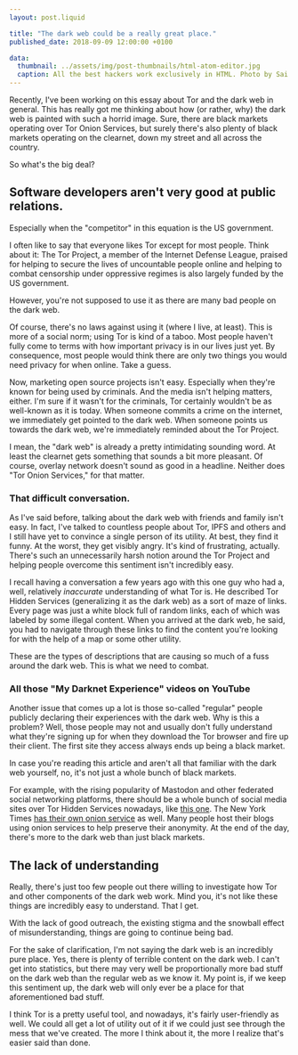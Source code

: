 ```yaml
---
layout: post.liquid

title: "The dark web could be a really great place."
published_date: 2018-09-09 12:00:00 +0100

data:
  thumbnail: ../assets/img/post-thumbnails/html-atom-editor.jpg
  caption: All the best hackers work exclusively in HTML. Photo by Sai Kiran Anagani on Unsplash.
---
```


Recently, I've been working on this essay about Tor and the dark web in general. This has really got me thinking about how (or rather, why) the dark web is painted with such a horrid image. Sure, there are black markets operating over Tor Onion Services, but surely there's also plenty of black markets operating on the clearnet, down my street and all across the country.

So what's the big deal?<span data-separator></span>

## Software developers aren't very good at public relations.

Especially when the "competitor" in this equation is the US government.

I often like to say that everyone likes Tor except for most people. Think about it: The Tor Project, a member of the Internet Defense League, praised for helping to secure the lives of uncountable people online and helping to combat censorship under oppressive regimes is also largely funded by the US government.

However, you're not supposed to use it as there are many bad people on the dark web.

Of course, there's no laws against using it (where I live, at least). This is more of a social norm; using Tor is kind of a taboo. Most people haven't fully come to terms with how important privacy is in our lives just yet. By consequence, most people would think there are only two things you would need privacy for when online. Take a guess.

Now, marketing open source projects isn't easy. Especially when they're known for being used by criminals. And the media isn't helping matters, either. I'm sure if it wasn't for the criminals, Tor certainly wouldn't be as well-known as it is today. When someone commits a crime on the internet, we immediately get pointed to the dark web. When someone points us towards the dark web, we're immediately reminded about the Tor Project.

I mean, the "dark web" is already a pretty intimidating sounding word. At least the clearnet gets something that sounds a bit more pleasant. Of course, overlay network doesn't sound as good in a headline. Neither does "Tor Onion Services," for that matter.

### That difficult conversation.

As I've said before, talking about the dark web with friends and family isn't easy. In fact, I've talked to countless people about Tor, IPFS and others and I still have yet to convince a single person of its utility. At best, they find it funny. At the worst, they get visibly angry. It's kind of frustrating, actually. There's such an unnecessarily harsh notion around the Tor Project and helping people overcome this sentiment isn't incredibly easy.

I recall having a conversation a few years ago with this one guy who had a, well, relatively *inaccurate* understanding of what Tor is. He described Tor Hidden Services (generalizing it as the dark web) as a sort of maze of links. Every page was just a white block full of random links, each of which was labeled by some illegal content. When you arrived at the dark web, he said, you had to navigate through these links to find the content you're looking for with the help of a map or some other utility.

These are the types of descriptions that are causing so much of a fuss around the dark web. This is what we need to combat.

### All those "My Darknet Experience" videos on YouTube

Another issue that comes up a lot is those so-called "regular" people publicly declaring their experiences with the dark web. Why is this a problem? Well, those people may not and usually don't fully understand what they're signing up for when they download the Tor browser and fire up their client. The first site they access always ends up being a black market.

In case you're reading this article and aren't all that familiar with the dark web yourself, no, it's not just a whole bunch of black markets.

For example, with the rising popularity of Mastodon and other federated social networking platforms, there should be a whole bunch of social media sites over Tor Hidden Services nowadays, like [this one](http://nq5jmc5rsyo4fiph.onion/about). The New York Times [has their own onion service](https://www.nytimes3xbfgragh.onion/) as well. Many people host their blogs using onion services to help preserve their anonymity. At the end of the day, there's more to the dark web than just black markets.

## The lack of understanding

Really, there's just too few people out there willing to investigate how Tor and other components of the dark web work. Mind you, it's not like these things are incredibly easy to understand. That I get.

With the lack of good outreach, the existing stigma and the snowball effect of misunderstanding, things are going to continue being bad.

For the sake of clarification, I'm not saying the dark web is an incredibly pure place. Yes, there is plenty of terrible content on the dark web. I can't get into statistics, but there may very well be proportionally more bad stuff on the dark web than the regular web as we know it. My point is, if we keep this sentiment up, the dark web will only ever be a place for that aforementioned bad stuff.

I think Tor is a pretty useful tool, and nowadays, it's fairly user-friendly as well. We could all get a lot of utility out of it if we could just see through the mess that we've created. The more I think about it, the more I realize that's easier said than done.
